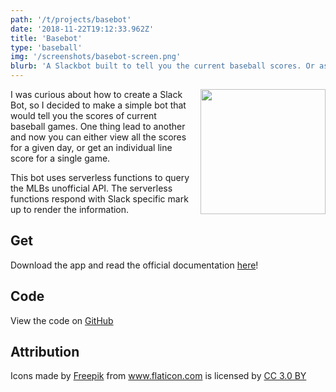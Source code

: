 ```yaml
---
path: '/t/projects/basebot'
date: '2018-11-22T19:12:33.962Z'
title: 'Basebot'
type: 'baseball'
img: '/screenshots/basebot-screen.png'
blurb: 'A Slackbot built to tell you the current baseball scores. Or ask about scores on any (recent) specific date.'
---
```


<a href="https://danab.github.io/basebot/">
	<img width="200" src="/screenshots/basebot-screen.png" style="float: right; margin: 0 0 1em 1em" />
</a>

I was curious about how to create a Slack Bot, so I decided to make a simple bot that would tell you the scores of current baseball games. One thing lead to another and now you can either view all the scores for a given day, or get an individual line score for a single game.

This bot uses serverless functions to query the MLBs unofficial API. The serverless functions respond with Slack specific mark up to render the information.

## Get

Download the app and read the official documentation [here](https://danab.github.io/basebot/)!

## Code

View the code on [GitHub](https://github.com/danab/basebot)

## Attribution

<div>Icons made by <a href="https://www.freepik.com/" title="Freepik">Freepik</a> from <a href="https://www.flaticon.com/" 			    title="Flaticon">www.flaticon.com</a> is licensed by <a href="http://creativecommons.org/licenses/by/3.0/" 			    title="Creative Commons BY 3.0" target="_blank">CC 3.0 BY</a></div>
